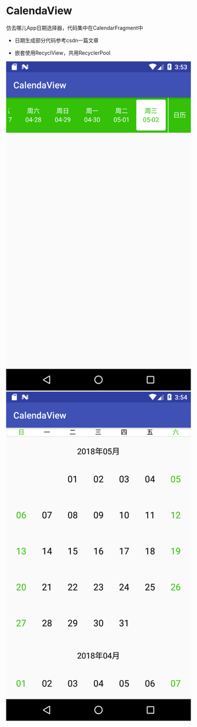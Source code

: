 # CalendaView
仿去哪儿App日期选择器，代码集中在CalendarFragment中

*  日期生成部分代码参考csdn一篇文章 

*  嵌套使用RecyclView，共用RecyclerPool

 ![capture1](capture/device-2018-05-02-235324.png)
  ![capture2](capture/device-2018-05-02-235447.png)
